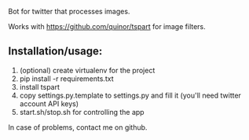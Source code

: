 Bot for twitter that processes images.

Works with https://github.com/quinor/tspart for image filters.

## Installation/usage:

1. (optional) create virtualenv for the project
2. pip install -r requirements.txt
3. install tspart
4. copy settings.py.template to settings.py and fill it (you'll need twitter
   account API keys)
5. start.sh/stop.sh for controlling the app

In case of problems, contact me on github.
